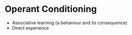 # Operant Conditioning

- Associative learning (a behaviour and its consequence)
- Direct experience